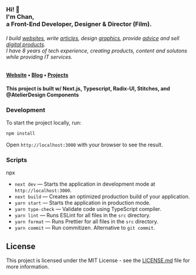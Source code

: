 <!-- Hi there! Feel free to make this your own but don't use my data. Attributions are welcomed -->
<h3>Hi! 👋<br>I'm Chan,<br>a Front-End Developer, Designer & Director (Film).</h3>
<h6>I build <a href="https://stephenajulu.com/portfolio">websites</a>, write <a href="https://stephenajulu.com/blog">articles</a>, design <a href="https://stephenajulu.com/portfolio">graphics</a>, provide <a href="https://stephenajulu.com/book-a-consultation">advice</a> and sell <a href="https://stephenajulu.com/store">digital products</a>.<br>I have 8 years of tech experience, creating products, content and solutons while providing IT services.<br></h6>

<h4> <a href="https://chvn.me">Website</a> • <a href="https://chvn.me/blog">Blog</a> • <a href="https://chvn.me/projects">Projects</a></h4>

<h4>This project is built w/ Next.js, Typescript, Radix-UI, Stitches, and @AtelierDesign Components</h4>

<!-- BLOG-POST-LIST:START -->

<!-- BLOG-POST-LIST:END -->

### Development

To start the project locally, run:

```bash
npm install
```

Open `http://localhost:3000` with your browser to see the result.

### Scripts

npx

- `next dev` — Starts the application in development mode at `http://localhost:3000`.
- `next build` — Creates an optimized production build of your application.
- `yarn start` — Starts the application in production mode.
- `yarn type-check` — Validate code using TypeScript compiler.
- `yarn lint` — Runs ESLint for all files in the `src` directory.
- `yarn format` — Runs Prettier for all files in the `src` directory.
- `yarn commit` — Run commitizen. Alternative to `git commit`.

## License

This project is licensed under the MIT License - see the [LICENSE.md](LICENSE.md) file for more information.
